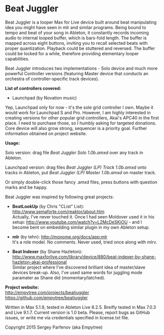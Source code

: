 Beat Juggler
============

Beat Juggler is a looper Max for Live device built around beat manipulating idea you might have seen in mlr and similar programs. Being bound to tempo and beat of your song in Ableton, it constantly records incoming audio to internal looped buffer, which is bars-fold length. The buffer is mapped across eight buttons, inviting you to recall selected beats with proper quantization. Playback could be stuttered and reversed. The buffer could be locked for a while, therefore providing elementary looper capabilities.

Beat Juggler introduces two implementations - Solo device and much more powerful Controller versions (featuring Master device that conducts an orchestra of controller-specific track devices).

**List of controllers covered:**
- Launchpad (by Novation music)

Yep, Launchpad only for now - it's the sole grid controller I own. Maybe it would work for Launchpad S and Pro. However, I am highly interested in creating versions for other popular grid controllers, Akai's APC40 in the first place. I need to purchase those, so I humbly asking for targeted donations. Core device will also grow strong, sequencer is a priority goal. Further information obtained on project website.

**Usage:**

Solo version: drag file *Beat Juggler Solo 1.0b.amxd* over any track in Ableton.

Launchpad version: drag files *Beat Juggler (LP) Track 1.0b.amxd* onto tracks in Ableton, put *Beat Juggler (LP) Master 1.0b.amxd* on master track.

Or simply double-click those fancy .amxd files, press buttons with question marks and be happy.

Beat Juggler was inspired by following great projects:

- **BeatLookUp** (by Chris "CList" List): http://www.semaforte.com/reaktor/about.htm  
Actually, I've never touched it. Once I had seen Moldover used it in his setup: http://www.youtube.com/watch?v=L2McDeSKiOU - and I become bent on embedding similar plugin in my own Ableton setup.

- **mlr** (by tehn): http://monome.org/docs/app:mlr  
It's a role model. No comments. Never used, tried once along with mlrv.

- **Beat Indexer** (by Shane Hazleton): http://www.maxforlive.com/library/device/880/beat-indexer-by-shane-hazleton-akai-professional  
Similar project where I've discovered brilliant idea of master/slave devices break-up. Also, I've used same words for juggling mode paramater as Shane did (momentary/latched). 

**Project website:**  
http://empytree.com/projects/beatjuggler  
https://github.com/empytree/beatjuggler

Written in Max 5.1.9, tested in Ableton Live 8.2.5. Breifly tested in Max 7.0.3 and Live 9.1.7. Current version is 1.0 beta. Please, report bugs as GitHub issues, or write me via credentials specified in license.txt file.

Copyright 2015 Sergey Parfenov (aka Empytree)

